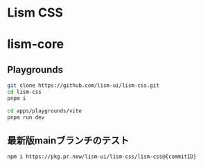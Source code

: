 # Lism CSS

# lism-core

## Playgrounds

```bash
git clone https://github.com/lism-ui/lism-css.git
cd lism-css
pnpm i
```

```bash
cd apps/playgrounds/vite
pnpm run dev
```


## 最新版mainブランチのテスト

```
npm i https://pkg.pr.new/lism-ui/lism-css/lism-css@{commitID}
```
